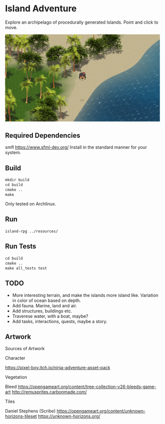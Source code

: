 # Island Adventure

Explore an archipelago of procedurally generated Islands. Point and click to move.

![Demo Animation](screenshots/04.png?raw=true)

## Required Dependencies

smfl https://www.sfml-dev.org/
Install in the standard manner for your system.

## Build

    mkdir build
    cd build
    cmake ..
    make
    
Only tested on Archlinux.

## Run

    island-rpg ../resources/

## Run Tests

    cd build
    cmake ..
    make all_tests test

## TODO

* More interesting terrain, and make the islands more island like. Variation in color of ocean based on depth.
* Add fauna. Marine, land and air.
* Add structures, buildings etc.
* Traverese water, with a boat, maybe?
* Add tasks, interactions, quests, maybe a story.
    
    
## Artwork

Sources of Artwork

Character

https://pixel-boy.itch.io/ninja-adventure-asset-pack

Vegetation

Bleed
https://opengameart.org/content/tree-collection-v26-bleeds-game-art
http://remusprites.carbonmade.com/

Tiles

Daniel Stephens (Scribe)
https://opengameart.org/content/unknown-horizons-tileset
https://unknown-horizons.org/
